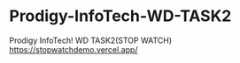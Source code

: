 # Prodigy-InfoTech-WD-TASK2
Prodigy InfoTech! WD TASK2(STOP WATCH)
https://stopwatchdemo.vercel.app/
